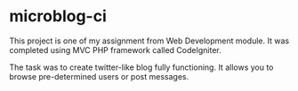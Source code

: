 # microblog-ci

This project is one of my assignment from Web Development module.
It was completed using MVC PHP framework called CodeIgniter.

The task was to create twitter-like blog fully functioning. It allows you to browse pre-determined users or post messages.

